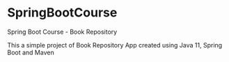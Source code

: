 # SpringBootCourse
Spring Boot Course - Book Repository

This a simple project of Book Repository App created using Java 11, Spring Boot and Maven
